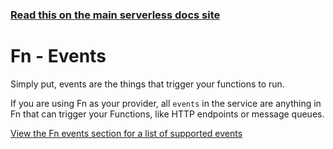 <!--
title: Serverless Framework - Fn Guide - Events
menuText: Events
menuOrder: 6
description: Configuring Fn Events in the Serverless Framework
layout: Doc
-->

<!-- DOCS-SITE-LINK:START automatically generated  -->
### [Read this on the main serverless docs site](https://www.serverless.com/framework/docs/providers/Fn/guide/events)
<!-- DOCS-SITE-LINK:END -->

# Fn - Events

Simply put, events are the things that trigger your functions to run.

If you are using Fn as your provider, all `events` in the service are anything in Fn that can trigger your Functions, like HTTP endpoints or message queues.

[View the Fn events section for a list of supported events](../events)
